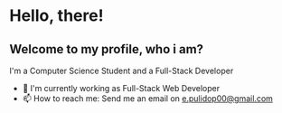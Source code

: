 # Hello, there!

## Welcome to my profile, who i am?

I'm a Computer Science Student and a Full-Stack Developer
- 🔭 I'm currently working as Full-Stack Web Developer 
- 📫 How to reach me: 
  Send me an email on e.pulidop00@gmail.com

<!--
**epulido00/epulido00** is a ✨ _special_ ✨ repository because its `README.md` (this file) appears on your GitHub profile.

Here are some ideas to get you started:

- 🔭 I’m currently working on ...
- 🌱 I’m currently learning ...
- 👯 I’m looking to collaborate on ...
- 🤔 I’m looking for help with ...
- 💬 Ask me about ...
- 📫 How to reach me: ...
- 😄 Pronouns: ...
- ⚡ Fun fact: ...
-->
